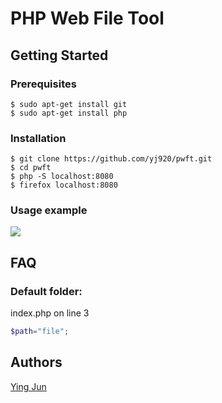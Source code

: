 # PHP Web File Tool

## Getting Started

### Prerequisites 

```
$ sudo apt-get install git
$ sudo apt-get install php
```

### Installation 

```
$ git clone https://github.com/yj920/pwft.git
$ cd pwft
$ php -S localhost:8080
$ firefox localhost:8080
```

### Usage example 

![](https://ws4.sinaimg.cn/large/006Xmmmgly1g1vpjnu3eij30s70hzmyq.jpg)

## FAQ

### Default folder:

index.php on line 3

```php
$path="file";
```

## Authors 

[Ying Jun](https://yj920.github.io/)